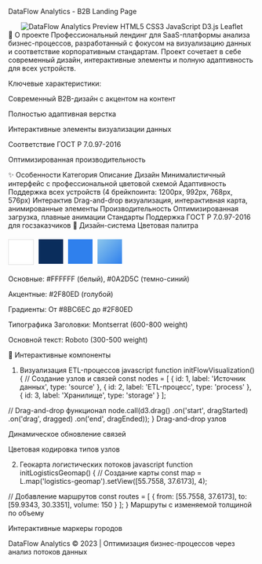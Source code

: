 DataFlow Analytics - B2B Landing Page
<div align="center"> <img src="https://via.placeholder.com/1200x600/0A2D5C/FFFFFF?text=Professional+B2B+Landing+Page" alt="DataFlow Analytics Preview">
HTML5
CSS3
JavaScript
D3.js
Leaflet

</div>
🚀 О проекте
Профессиональный лендинг для SaaS-платформы анализа бизнес-процессов, разработанный с фокусом на визуализацию данных и соответствие корпоративным стандартам. Проект сочетает в себе современный дизайн, интерактивные элементы и полную адаптивность для всех устройств.

Ключевые характеристики:

Современный B2B-дизайн с акцентом на контент

Полностью адаптивная верстка

Интерактивные элементы визуализации данных

Соответствие ГОСТ Р 7.0.97-2016

Оптимизированная производительность

✨ Особенности
Категория	Описание
Дизайн	Минималистичный интерфейс с профессиональной цветовой схемой
Адаптивность	Поддержка всех устройств (4 брейкпоинта: 1200px, 992px, 768px, 576px)
Интерактив	Drag-and-drop визуализация, интерактивная карта, анимированные элементы
Производительность	Оптимизированная загрузка, плавные анимации
Стандарты	Поддержка ГОСТ Р 7.0.97-2016 для госзаказчиков
🎨 Дизайн-система
Цветовая палитра
<div style="display: flex; gap: 10px; margin: 20px 0;"> <div style="background: #FFFFFF; width: 50px; height: 50px; border: 1px solid #ddd;"></div> <div style="background: #0A2D5C; width: 50px; height: 50px;"></div> <div style="background: #2F80ED; width: 50px; height: 50px;"></div> <div style="background: linear-gradient(135deg, #8BC6EC, #2F80ED); width: 50px; height: 50px;"></div> </div>
Основные: #FFFFFF (белый), #0A2D5C (темно-синий)

Акцентные: #2F80ED (голубой)

Градиенты: От #8BC6EC до #2F80ED

Типографика
Заголовки: Montserrat (600-800 weight)

Основной текст: Roboto (300-500 weight)

🧩 Интерактивные компоненты
1. Визуализация ETL-процессов
javascript
function initFlowVisualization() {
  // Создание узлов и связей
  const nodes = [
    { id: 1, label: 'Источник данных', type: 'source' },
    { id: 2, label: 'ETL-процесс', type: 'process' },
    { id: 3, label: 'Хранилище', type: 'storage' }
  ];
  
  // Drag-and-drop функционал
  node.call(d3.drag()
    .on('start', dragStarted)
    .on('drag', dragged)
    .on('end', dragEnded));
}
Drag-and-drop узлов

Динамическое обновление связей

Цветовая кодировка типов узлов

2. Геокарта логистических потоков
javascript
function initLogisticsGeomap() {
  // Создание карты
  const map = L.map('logistics-geomap').setView([55.7558, 37.6173], 4);
  
  // Добавление маршрутов
  const routes = [
    { from: [55.7558, 37.6173], to: [59.9343, 30.3351], volume: 150 }
  ];
}
Маршруты с изменяемой толщиной по объему

Интерактивные маркеры городов

DataFlow Analytics © 2023 | Оптимизация бизнес-процессов через анализ потоков данных

